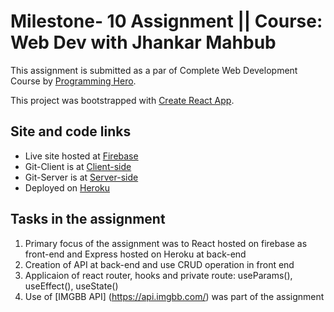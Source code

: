 # Milestone- 10 Assignment || Course: Web Dev with Jhankar Mahbub
This assignment is submitted as a par of Complete Web Development Course by [Programming Hero](https://web.programming-hero.com/).

This project was bootstrapped with [Create React App](https://github.com/facebook/create-react-app).

## Site and code links
-  Live site hosted at [Firebase](https://time-machine-7b98e.web.app) 
-  Git-Client is at [Client-side](https://github.com/farukhrana14/time-machine-client) 
-  Git-Server is at [Server-side](https://github.com/farukhrana14/time-machine-server)
- Deployed on [Heroku](https://time-machine-2021.herokuapp.com)


## Tasks in the assignment

1. Primary focus of the assignment was to React hosted on firebase as front-end and Express hosted on Heroku at back-end
2. Creation of API at back-end and use CRUD operation in front end
3. Applicaion of react router, hooks and private route: useParams(), useEffect(), useState()
4. Use of [IMGBB API] (https://api.imgbb.com/) was part of the assignment


